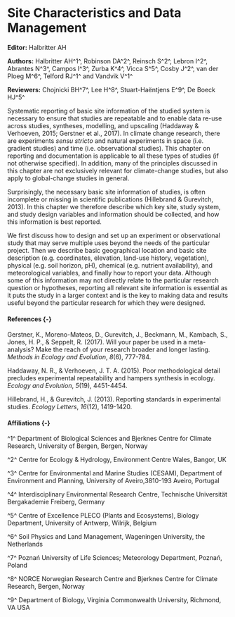 

# Site Characteristics and Data Management

**Editor:** Halbritter AH

**Authors:** Halbritter AH^1^, Robinson DA^2^, Reinsch S^2^, Lebron I^2^, Abrantes N^3^, Campos I^3^, Zurba K^4^, Vicca S^5^, Cosby J^2^, van der Ploeg M^6^, Telford RJ^1^ and Vandvik V^1^

**Reviewers:** Chojnicki BH^7^, Lee H^8^, Stuart-Haëntjens E^9^, De Boeck HJ^5^

Systematic reporting of basic site information of the studied system is necessary to ensure that studies are repeatable and to enable data re-use across studies, syntheses, modelling, and upscaling (Haddaway & Verhoeven, 2015; Gerstner et al., 2017). In climate change research, there are experiments _sensu stricto_ and natural experiments in space (i.e. gradient studies) and time (i.e. observational studies). This chapter on reporting and documentation is applicable to all these types of studies (if not otherwise specified). In addition, many of the principles discussed in this chapter are not exclusively relevant for climate-change studies, but also apply to global-change studies in general.

Surprisingly, the necessary basic site information of studies, is often incomplete or missing in scientific publications (Hillebrand & Gurevitch, 2013). In this chapter we therefore describe which key site, study system, and study design variables and information should be collected, and how this information is best reported.

We first discuss how to design and set up an experiment or observational study that may serve multiple uses beyond the needs of the particular project. Then we describe basic geographical location and basic site description (e.g. coordinates, elevation, land-use history, vegetation), physical (e.g. soil horizon, pH), chemical (e.g. nutrient availability), and meteorological variables, and finally how to report your data. Although some of this information may not directly relate to the particular research question or hypotheses, reporting all relevant site information is essential as it puts the study in a larger context and is the key to making data and results useful beyond the particular research for which they were designed.

#### References {-}

Gerstner, K., Moreno-Mateos, D., Gurevitch, J., Beckmann, M., Kambach, S., Jones, H. P., & Seppelt, R. (2017). Will your paper be used in a meta-analysis? Make the reach of your research broader and longer lasting. _Methods in Ecology and Evolution_, _8_(6), 777-784.

Haddaway, N. R., & Verhoeven, J. T. A. (2015). Poor methodological detail precludes experimental repeatability and hampers synthesis in ecology. _Ecology and Evolution_, _5_(19), 4451-4454.

Hillebrand, H., & Gurevitch, J. (2013). Reporting standards in experimental studies. _Ecology Letters_, _16_(12), 1419-1420.

#### Affiliations {-}

^1^ Department of Biological Sciences and Bjerknes Centre for Climate Research, University of Bergen, Bergen, Norway

^2^ Centre for Ecology & Hydrology, Environment Centre Wales, Bangor, UK

^3^ Centre for Environmental and Marine Studies (CESAM), Department of Environment and Planning, University of Aveiro,3810-193 Aveiro, Portugal

^4^ Interdisciplinary Environmental Research Centre, Technische Universität Bergakademie Freiberg, Germany

^5^ Centre of Excellence PLECO (Plants and Ecosystems), Biology Department, University of Antwerp, Wilrijk, Belgium

^6^ Soil Physics and Land Management, Wageningen University, the Netherlands

^7^ Poznań University of Life Sciences; Meteorology Department, Poznań, Poland

^8^ NORCE Norwegian Research Centre and Bjerknes Centre for Climate Research, Bergen, Norway

^9^ Department of Biology, Virginia Commonwealth University, Richmond, VA USA
